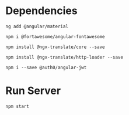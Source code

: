 # Dependencies #
```
ng add @angular/material
```
```
npm i @fortawesome/angular-fontawesome
```
```
npm install @ngx-translate/core --save
```
```
npm install @ngx-translate/http-loader --save
```
```
npm i --save @auth0/angular-jwt
```
# Run Server #
```
npm start
```